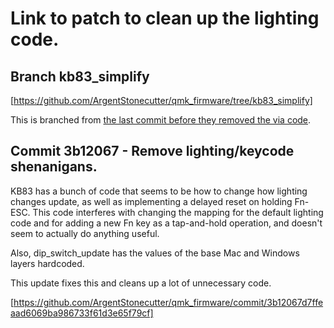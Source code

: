 # Link to patch to clean up the lighting code.

## Branch kb83_simplify

[https://github.com/ArgentStonecutter/qmk_firmware/tree/kb83_simplify]

This is branched from [the last commit before they removed the via code](https://github.com/ArgentStonecutter/qmk_firmware/tree/last_known_good_commit).

## Commit 3b12067 - Remove lighting/keycode shenanigans.

KB83 has a bunch of code that seems to be how to change how lighting changes update, as well as implementing a delayed reset on holding Fn-ESC. This code interferes with changing the mapping for the default lighting code and for adding a new Fn key as a tap-and-hold operation, and doesn't seem to actually do anything useful.

Also, dip_switch_update has the values of the base Mac and Windows layers hardcoded.

This update fixes this and cleans up a lot of unnecessary code.

[https://github.com/ArgentStonecutter/qmk_firmware/commit/3b12067d7ffeaad6069ba986733f61d3e65f79cf]
